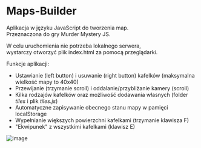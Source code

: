 # Maps-Builder

Aplikacja w języku JavaScript do tworzenia map.<br>
Przeznaczona do gry Murder Mystery JS. <br>

W celu uruchomienia nie potrzeba lokalnego serwera, <br>
wystarczy otworzyć plik index.html za pomocą przeglądarki. <br>

Funkcje aplikacji:
<ul>
<li>Ustawianie (left button) i usuwanie (right button) kafelków (maksymalna wielkość mapy to 40x40)</li>
<li>Przewijanie (trzymanie scroll) i oddalanie/przybliżanie kamery (scroll)</li>
<li>Kilka rodzajów kafelków oraz możliwość dodawania własnych (folder <i>tiles</i> i plik <i>tiles.js</i>)</li>
<li>Automatyczne zapisywanie obecnego stanu mapy w pamięci localStorage</li>
<li>Wypełnianie większych powierzchni kafelkami (trzymanie klawisza F)</li>
<li>"Ekwipunek" z wszystkimi kafelkami (klawisz E)</li>
</ul>

![image](https://user-images.githubusercontent.com/73580223/180605346-614ef5f2-cf4d-4f31-8882-b2f382785491.png)
